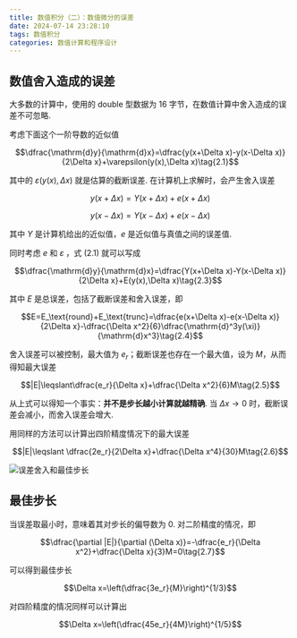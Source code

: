 ```yaml
---
title: 数值积分（二）：数值微分的误差
date: 2024-07-14 23:28:10
tags: 数值积分
categories: 数值计算和程序设计
---
```

## 数值舍入造成的误差

大多数的计算中，使用的 double 型数据为 16 字节，在数值计算中舍入造成的误差不可忽略.

考虑下面这个一阶导数的近似值

$$\dfrac{\mathrm{d}y}{\mathrm{d}x}=\dfrac{y(x+\Delta x)-y(x-\Delta x)}{2\Delta x}+\varepsilon(y(x),\Delta x)\tag{2.1}$$

其中的 $\varepsilon(y(x),\Delta x)$ 就是估算的截断误差. 在计算机上求解时，会产生舍入误差

$$y(x+\Delta x)=Y(x+\Delta x)+e(x+\Delta x)\tag{2.2a}$$

$$y(x-\Delta x)=Y(x-\Delta x)+e(x-\Delta x)\tag{2.2b}$$

其中 $Y$ 是计算机给出的近似值，$e$ 是近似值与真值之间的误差值.

同时考虑 $e$ 和 $\varepsilon$ ，式 (2.1) 就可以写成

$$\dfrac{\mathrm{d}y}{\mathrm{d}x}=\dfrac{Y(x+\Delta x)-Y(x-\Delta x)}{2\Delta x}+E(y(x),\Delta x)\tag{2.3}$$

其中 $E$ 是总误差，包括了截断误差和舍入误差，即

$$E=E_\text{round}+E_\text{trunc}=\dfrac{e(x+\Delta x)-e(x-\Delta x)}{2\Delta x}-\dfrac{\Delta x^2}{6}\dfrac{\mathrm{d}^3y(\xi)}{\mathrm{d}x^3}\tag{2.4}$$

舍入误差可以被控制，最大值为 $e_r$；截断误差也存在一个最大值，设为 $M$，从而得知最大误差

$$|E|\leqslant\dfrac{e_r}{\Delta x}+\dfrac{\Delta x^2}{6}M\tag{2.5}$$

从上式可以得知一个事实：**并不是步长越小计算就越精确**. 当 $\Delta x\to 0$ 时，截断误差会减小，而舍入误差会增大.

用同样的方法可以计算出四阶精度情况下的最大误差

$$|E|\leqslant \dfrac{2e_r}{2\Delta x}+\dfrac{\Delta x^4}{30}M\tag{2.6}$$

![误差舍入和最佳步长](https://heng1.oss-cn-beijing.aliyuncs.com/post2_fig1.svg)

## 最佳步长

当误差取最小时，意味着其对步长的偏导数为 0. 对二阶精度的情况，即

$$\dfrac{\partial |E|}{\partial (\Delta x)}=-\dfrac{e_r}{\Delta x^2}+\dfrac{\Delta x}{3}M=0\tag{2.7}$$

可以得到最佳步长

$$\Delta x=\left(\dfrac{3e_r}{M}\right)^{1/3}$$

对四阶精度的情况同样可以计算出

$$\Delta x=\left(\dfrac{45e_r}{4M}\right)^{1/5}$$
